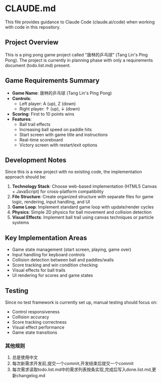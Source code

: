 # CLAUDE.md

This file provides guidance to Claude Code (claude.ai/code) when working with code in this repository.

## Project Overview

This is a ping pong game project called "唐林的乒乓球" (Tang Lin's Ping Pong). The project is currently in planning phase with only a requirements document (todo.list.md) present.

## Game Requirements Summary

- **Game Name**: 唐林的乒乓球 (Tang Lin's Ping Pong)
- **Controls**: 
  - Left player: A (up), Z (down)
  - Right player: ↑ (up), ↓ (down)
- **Scoring**: First to 10 points wins
- **Features**: 
  - Ball trail effects
  - Increasing ball speed on paddle hits
  - Start screen with game title and instructions
  - Real-time scoreboard
  - Victory screen with restart/exit options

## Development Notes

Since this is a new project with no existing code, the implementation approach should be:

1. **Technology Stack**: Choose web-based implementation (HTML5 Canvas + JavaScript) for cross-platform compatibility
2. **File Structure**: Create organized structure with separate files for game logic, rendering, input handling, and UI
3. **Game Loop**: Implement standard game loop with update/render cycles
4. **Physics**: Simple 2D physics for ball movement and collision detection
5. **Visual Effects**: Implement ball trail using canvas techniques or particle systems

## Key Implementation Areas

- Game state management (start screen, playing, game over)
- Input handling for keyboard controls
- Collision detection between ball and paddles/walls
- Score tracking and win condition checking
- Visual effects for ball trails
- UI rendering for scores and game states

## Testing

Since no test framework is currently set up, manual testing should focus on:
- Control responsiveness
- Collision accuracy
- Score tracking correctness
- Visual effect performance
- Game state transitions

### 其他规则
1. 总是使用中文
2. 每次新需求开发前,提交一个commit,开发结束后提交一个commit
3. 每次需求读取todo.list.md中的需求列表按条实现,完成后写入done.list.md,更新changelog.md